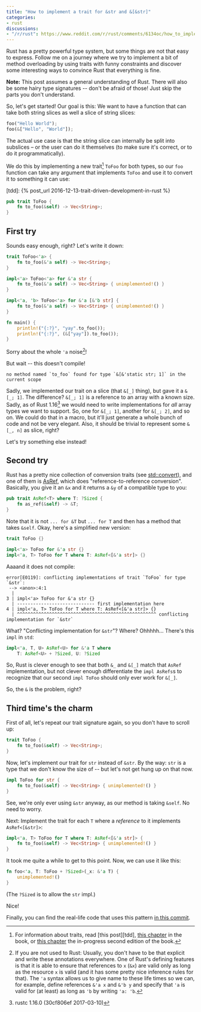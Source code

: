 ```yaml
---
title: "How to implement a trait for &str and &[&str]"
categories:
- rust
discussions:
- "/r/rust": https://www.reddit.com/r/rust/comments/6134oc/how_to_implement_a_trait_for_str_and_str/
---
```


Rust has a pretty powerful type system, but some things are not that easy to express. Follow me on a journey where we try to implement a bit of method overloading by using traits with funny constraints and discover some interesting ways to convince Rust that everything is fine.

**Note:** This post assumes a general understanding of Rust. There will also be some hairy type signatures -- don't be afraid of those! Just skip the parts you don't understand.

So, let's get started! Our goal is this: We want to have a function that can take both string slices as well a slice of string slices:

```rust
foo("Hello World");
foo(&["Hello", "World"]);
```

The actual use case is that the string slice can internally be split into subslices – or the user can do it themselves (to make sure it's correct, or to do it programmatically).

We do this by implementing a new trait[^traits] `ToFoo` for both types, so our `foo` function can take any argument that implements `ToFoo` and use it to convert it to something it can use:

[^traits]: For information about traits, read [this post][tdd], [this chapter][book] in the book, or [this chapter][book2] the in-progress second edition of the book.

[book]: https://doc.rust-lang.org/book/traits.html
[book2]: http://rust-lang.github.io/book/second-edition/ch10-00-generics.html
[tdd]: {% post_url 2016-12-13-trait-driven-development-in-rust %}

```rust
pub trait ToFoo {
    fn to_foo(&self) -> Vec<String>;
}
```

## First try

Sounds easy enough, right? Let's write it down:

```rust
trait ToFoo<'a> {
    fn to_foo(&'a self) -> Vec<String>;
}

impl<'a> ToFoo<'a> for &'a str {
    fn to_foo(&'a self) -> Vec<String> { unimplemented!() }
}

impl<'a, 'b> ToFoo<'a> for &'a [&'b str] {
    fn to_foo(&'a self) -> Vec<String> { unimplemented!() }
}

fn main() {
    println!("{:?}", "yay".to_foo());
    println!("{:?}", (&["yay"]).to_foo());
}
```

Sorry about the whole `'a` noise[^lifetimes]!

[^lifetimes]: If you are not used to Rust: Usually, you don't have to be that explicit and write these annotations everywhere. One of Rust's defining features is that it is able to ensure that references to `x` (`&x`) are valid only as long as the resource `x` is valid (and it has some pretty nice inference rules for that). The `'a` syntax allows us to give name to these life times so we can, for example, define references `&'a x` and `&'b y` and specify that `'a` is valid for (at least) as long as `'b` by writing `'a: 'b`.

But wait -- this doesn't compile!

```text
no method named `to_foo` found for type `&[&'static str; 1]` in the current scope
```

Sadly, we implemented our trait on a slice (that `&[_]` thing), but gave it a `&[_; 1]`. The difference? `&[_; 1]` is a reference to an array with a known size. Sadly, as of Rust 1.16[^rust-version] we would need to write implementations for _all_ array types we want to support. So, one for `&[_; 1]`, another for `&[_; 2]`, and so on. We could do that in a macro, but it'll just generate a whole bunch of code and not be very elegant. Also, it should be trivial to represent some `&[_, n]` as slice, right?

[^rust-version]: rustc 1.16.0 (30cf806ef 2017-03-10)

Let's try something else instead!

## Second try

Rust has a pretty nice collection of conversion traits (see [std::convert]), and one of them is [AsRef], which does "reference-to-reference conversion". Basically, you give it an `&x` and it returns a `&y` of a compatible type to you:

[std::convert]: https://doc.rust-lang.org/std/convert/index.html
[AsRef]: https://doc.rust-lang.org/std/convert/trait.AsRef.html

```rust
pub trait AsRef<T> where T: ?Sized {
    fn as_ref(&self) -> &T;
}
```

Note that it is not `... for &T` but `... for T` and then has a method that takes `&self`. Okay, here's a simplified new version:

```rust
trait ToFoo {}

impl<'a> ToFoo for &'a str {}
impl<'a, T> ToFoo for T where T: AsRef<[&'a str]> {}
```

Aaaand it does not compile:

```text
error[E0119]: conflicting implementations of trait `ToFoo` for type `&str`:
 --> <anon>:4:1
  |
3 | impl<'a> ToFoo for &'a str {}
  | ----------------------------- first implementation here
4 | impl<'a, T> ToFoo for T where T: AsRef<[&'a str]> {}
  | ^^^^^^^^^^^^^^^^^^^^^^^^^^^^^^^^^^^^^^^^^^^^^^^^^^^^ conflicting implementation for `&str`
```

What? "Conflicting implementation for `&str`"? Where? Ohhhhh… There's this `impl` in `std`:

```rust
impl<'a, T, U> AsRef<U> for &'a T where
    T: AsRef<U> + ?Sized, U: ?Sized
```

So, Rust is clever enough to see that both `&_` and `&[_]` match that `AsRef` implementation, but not clever enough differentiate the `impl AsRefs`s to recognize that our second `impl ToFoo` should only ever work for `&[_]`.

So, the `&` is the problem, right?

## Third time's the charm

First of all, let's repeat our trait signature again, so you don't have to scroll up:

```rust
trait ToFoo {
    fn to_foo(&self) -> Vec<String>;
}
```

Now, let's implement our trait for `str` instead of `&str`. By the way: `str` is a type that we don't know the size of -- but let's not get hung up on that now.

```rust
impl ToFoo for str {
    fn to_foo(&self) -> Vec<String> { unimplemented!() }
}
```

See, we're only ever using `&str` anyway, as our method is taking `&self`. No need to worry.

Next: Implement the trait for each `T` where a _reference_ to it implements `AsRef<[&str]>`:

```rust
impl<'a, T> ToFoo for T where T: AsRef<[&'a str]> {
    fn to_foo(&self) -> Vec<String> { unimplemented!() }
}
```

It took me quite a while to get to this point. Now, we can use it like this:

```rust
fn foo<'a, T: ToFoo + ?Sized>(_x: &'a T) {
    unimplemented!()
}
```

(The `?Sized` is to allow the `str` impl.)

Nice!

Finally, you can find the real-life code that uses this pattern [in this commit][commit].

[commit]: https://github.com/killercup/assert_cli/commit/a04a0e1a57ee83c7634e6ff1fa8494a8a73b54cd
